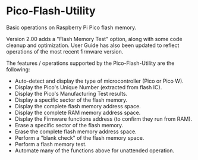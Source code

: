 # Pico-Flash-Utility
Basic operations on Raspberry Pi Pico flash memory.

Version 2.00 adds a "Flash Memory Test" option, along with some code cleanup and optimization.
User Guide has also been updated to reflect operations of the most recent firmware version.

The features / operations supported by the Pico-Flash-Utility are the following:

- Auto-detect and display the type of microcontroller (Pico or Pico W).
- Display the Pico's Unique Number (extracted from flash IC).
- Display the Pico's Manufacturing Test results.
- Display a specific sector of the flash memory.
- Display the complete flash memory address space.
- Display the complete RAM memory address space.
- Display the Firmware functions address (to confirm they run from RAM).
- Erase a specific sector of the flash memory.
- Erase the complete flash memory address space.
- Perform a "blank check" of the flash memory space.
- Perform a flash memory test.
- Automate many of the functions above for unattended operation.
